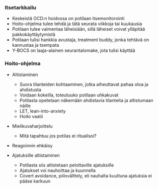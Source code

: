 ### Itsetarkkailu
- Keskeistä OCD:n hoidossa on potilaan itsemonitorointi
- Hoito-ohjelma tulee tehdä ja tätä seurata viikkoja tai kuukausia
- Potilaan tulee valmentaa läheisiään, sillä läheiset voivat ylläpitää pakkokäyttäytymistä
- Potilaan tulisi hankkia avustaja, treatment buddy, jonka tehtävä on kannustaa ja tsempata
- Y-BOCS on laaja-alainen seurantalomake, jota tulisi käyttää

### Hoito-ohjelma
- Altistaminen
  - Suora tilanteiden kohtaaminen, jotka aiheuttavat pahaa oloa ja ahdistusta
  - Voidaan kokeilla, toteutuuko potilaan uhkakuvat
  - Potilasta opetetaan näkemään ahdistavia tilanteita ja altistumaan näille
  - LET, lean-into-anxiety
  - Hoito vaatii
- Mielikuvaharjoittelu
  - Mitä tapahtuu jos potilas ei ritualisoi?
- Reagoinnin ehkäisy

- Ajatuksille altistaminen
  - Potilasta siis altistetaan pelottaville ajatuksille
  - Ajatukset voi nauhoittaa ja kuunnella
  - Covert avoidance, piilovälttely, eli nauhalta kuultuna ajatuksia ei pääse karkuun
